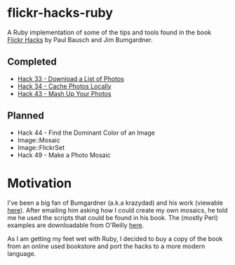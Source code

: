 # flickr-hacks-ruby

A Ruby implementation of some of the tips and tools found in the book [Flickr Hacks](http://shop.oreilly.com/product/9780596102456.do) by Paul Bausch and Jim Bumgardner.

## Completed
* [Hack 33 - Download a List of Photos](https://github.com/efung/flickr-hacks-ruby/tree/master/hack33)
* [Hack 34 - Cache Photos Locally](https://github.com/efung/flickr-hacks-ruby/tree/master/hack34)
* [Hack 43 - Mash Up Your Photos](https://github.com/efung/flickr-hacks-ruby/tree/master/hack43)

## Planned
* Hack 44 - Find the Dominant Color of an Image
* Image::Mosaic
* Image::FlickrSet
* Hack 49 - Make a Photo Mosaic


# Motivation
I've been a big fan of Bumgardner (a.k.a krazydad) and his work (viewable [here](http://www.flickr.com/photos/krazydad/collections/72157622192771853/)). After emailing him asking how I could create my own mosaics, he told me he used the  scripts that could be found in his book. The (mostly Perl) examples are downloadable from O'Reilly [here](http://examples.oreilly.com/9780596102456/).

As I am getting my feet wet with Ruby, I decided to buy a copy of the book from an online used bookstore and port the hacks to a more modern language.
